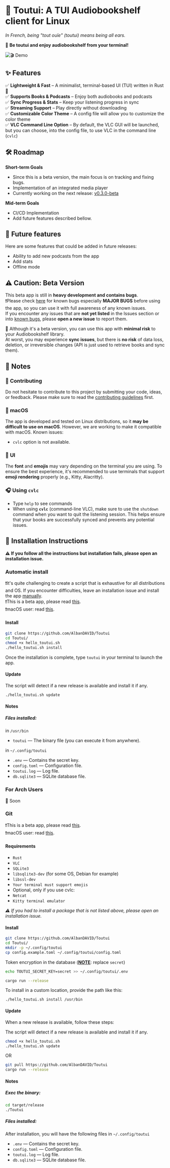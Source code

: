 # 🦜 Toutui: A TUI Audiobookshelf client for Linux  
<em>In French, being "tout ouïe" (toutui) means being all ears.</em>

🚀 **Be toutui and enjoy audiobookshelf from your terminal!**  

![🎬 Demo](assets/demo_1.gif)  

## ✨ Features  
✅ **Lightweight & Fast** – A minimalist, terminal-based UI (TUI) written in Rust 🦀  
✅ **Supports Books & Podcasts** – Enjoy both audiobooks and podcasts  
✅ **Sync Progress & Stats** – Keep your listening progress in sync  
✅ **Streaming Support** – Play directly without downloading  
✅ **Customizable Color Theme** – A config file will allow you to customize the color theme  
✅ **VLC Command Line Option** – By default, the VLC GUI will be launched, but you can choose, into the config file, to use VLC in the command line (`cvlc`)


## 🛠️ Roadmap  
**Short-term Goals**  
- Since this is a beta version, the main focus is on tracking and fixing bugs.
- Implementation of an integrated media player  
- Currently working on the next release: [v0.3.0-beta](https://github.com/AlbanDAVID/Toutui/milestone/2)

**Mid-term Goals**  
- CI/CD Implementation  
- Add future features described bellow.

## 🔮 Future features
Here are some features that could be added in future releases:
- Ability to add new podcasts from the app
- Add stats
- Offline mode
  
## ⚠️ Caution: Beta Version  
This beta app is still in **heavy development and contains bugs**.  
❗Please check [here](https://github.com/AlbanDAVID/Toutui/blob/main/known_bugs.md) for known bugs especially **MAJOR BUGS** before using the app, so you can use it with full awareness of any known issues.  
If you encounter any issues that are **not yet listed** in the Issues section or into [known bugs](https://github.com/AlbanDAVID/Toutui/blob/main/known_bugs.md), please **open a new issue** to report them.  

🔐 Although it's a beta version, you can use this app with **minimal risk** to your Audiobookshelf library.  
At worst, you may experience **sync issues**, but there is **no risk** of data loss, deletion, or irreversible changes (API is just used to retrieve books and sync them).

## 📝 Notes
### 🤝 **Contributing**  
Do not hesitate to contribute to this project by submitting your code, ideas, or feedback. Please make sure to read the [contributing guidelines](https://github.com/AlbanDAVID/Toutui/blob/main/CONTRIBUTING.md) first.

### 🍏 **macOS**
The app is developed and tested on Linux distributions, so it **may be difficult to use on macOS**. However, we are working to make it compatible with macOS. Known issues:  
- `cvlc` option is not available.

### 🎨 **UI**
The **font** and **emojis** may vary depending on the terminal you are using.
To ensure the best experience, it's recommended to use terminals that support **emoji rendering** properly (e.g., Kitty, Alacritty).

### 🎧 **Using `cvlc`**
- Type `help` to see commands  
- When using **`cvlc`** (command-line VLC), make sure to use the `shutdown` command when you want to quit the listening session.
This helps ensure that your books are successfully synced and prevents any potential issues.

## 🚨 Installation Instructions

**⚠️ If you follow all the instructions but installation fails, please open an installation issue.**  

### Automatic install
❗It's quite challenging to create a script that is exhaustive for all distributions and OS. If you encounter difficulties, leave an installation issue and install the app [manually](https://github.com/AlbanDAVID/Toutui?tab=readme-ov-file#git).  
❗This is a beta app, please read [this](https://github.com/AlbanDAVID/Toutui?tab=readme-ov-file#%EF%B8%8F-caution-beta-version).    
❗macOS user: read [this](https://github.com/AlbanDAVID/Toutui/blob/main/README.md#-macos).  

#### **Install**
```bash
git clone https://github.com/AlbanDAVID/Toutui
cd Toutui/
chmod +x hello_toutui.sh
./hello_toutui.sh install
```
Once the installation is complete, type `toutui` in your terminal to launch the app.
#### **Update**
The script will detect if a new release is available and install it if any.
```bash
./hello_toutui.sh update
```

#### **Notes**  

##### Files installed:
in `/usr/bin`
- `toutui` — The binary file (you can execute it from anywhere).

in `~/.config/toutui`
- `.env` — Contains the secret key.
- `config.toml` — Configuration file.
- `toutui.log` — Log file.
- `db.sqlite3` — SQLite database file.

### For Arch Users
🚧 Soon

### Git

❗This is a beta app, please read [this](https://github.com/AlbanDAVID/Toutui?tab=readme-ov-file#%EF%B8%8F-caution-beta-version).  
❗macOS user: read [this](https://github.com/AlbanDAVID/Toutui/blob/main/README.md#-macos).  

#### **Requirements**
- `Rust`
- `VLC`
- `SQLite3`
- `libsqlite3-dev` (for some OS, Debian for example)
- `libssl-dev`
- `Your terminal must support emojis`
- Optional, only if you use cvlc:
- `Netcat`
- `Kitty terminal emulator`

*⚠️ If you had to install a package that is not listed above, please open an installation issue.*

#### **Install**
```bash
git clone https://github.com/AlbanDAVID/Toutui
cd Toutui/
mkdir -p ~/.config/toutui
cp config.example.toml ~/.config/toutui/config.toml
```

Token encryption in the database (<u>**NOTE**</u>: replace `secret`)
```bash
echo TOUTUI_SECRET_KEY=secret >> ~/.config/toutui/.env
```

```bash
cargo run --release
```

To install in a custom location, provide the path like this:
```console
./hello_toutui.sh install /usr/bin
```

#### **Update**

When a new release is available, follow these steps:

The script will detect if a new release is available and install it if any.
```bash
chmod +x hello_toutui.sh
./hello_toutui.sh update
```
OR 
```bash
git pull https://github.com/AlbanDAVID/Toutui
cargo run --release
```

#### **Notes**  
##### Exec the binary:
```bash
cd target/release
./Toutui
```

##### Files installed:
After installation, you will have the following files in `~/.config/toutui`
- `.env` — Contains the secret key.
- `config.toml` — Configuration file.
- `toutui.log` — Log file.
- `db.sqlite3` — SQLite database file.
